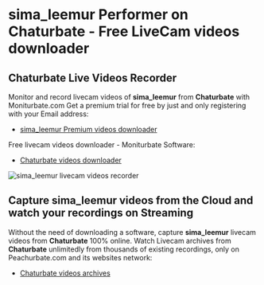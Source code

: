 # sima_leemur Performer on Chaturbate - Free LiveCam videos downloader

## Chaturbate Live Videos Recorder

Monitor and record livecam videos of **sima_leemur** from **Chaturbate** with Moniturbate.com
Get a premium trial for free by just and only registering with your Email address:
* [sima_leemur Premium videos downloader](https://moniturbate.com/request-demo-licence-key.html)

Free livecam videos downloader - Moniturbate Software:
* [Chaturbate videos downloader](https://moniturbate.com/moniturbate-download-software.html)

![sima_leemur livecam videos recorder](https://peachurnet.com/templates/moniturbate-software.png)


## Capture sima_leemur videos from the Cloud and watch your recordings on Streaming

Without the need of downloading a software, capture **sima_leemur** livecam videos from **Chaturbate** 100% online.
Watch Livecam archives from **Chaturbate** unlimitedly from thousands of existing recordings, only on Peachurbate.com and its websites network:
* [Chaturbate videos archives](https://peachurnet.com/)